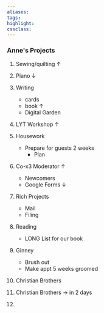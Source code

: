 ```yaml
---
aliases:  
tags:
highlight:  
cssclass:
---
```


### Anne's Projects
1. Sewing/quilting ↑
2. Piano ↓
3. Writing
	- cards
	- book ↑
	- Digital Garden
4. LYT Workshop ↑
5. Housework
	- Prepare for guests 2 weeks
		- Plan
6. Co-x3 Moderator ↑
	- Newcomers
	- Google Forms ↓
7. Rich Projects
	- Mail
	- Filing
8. Reading
	- LONG List for our book
9. Ginney
	- Brush out
	- Make appt 5 weeks groomed
10. Christian Brothers


1. Christian Brothers → in 2 days
2. 